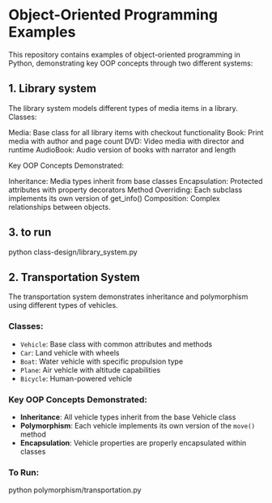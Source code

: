 
# Object-Oriented Programming Examples

This repository contains examples of object-oriented programming in Python, demonstrating key OOP concepts through two different systems:

## 1. Library system
The library system models different types of media items in a library.
Classes:

Media: Base class for all library items with checkout functionality
Book: Print media with author and page count
DVD: Video media with director and runtime
AudioBook: Audio version of books with narrator and length

Key OOP Concepts Demonstrated:

Inheritance: Media types inherit from base classes
Encapsulation: Protected attributes with property decorators
Method Overriding: Each subclass implements its own version of get_info()
Composition: Complex relationships between objects.

## 3. to run
python class-design/library_system.py

## 2. Transportation System

The transportation system demonstrates inheritance and polymorphism using different types of vehicles.

### Classes:
- `Vehicle`: Base class with common attributes and methods
- `Car`: Land vehicle with wheels
- `Boat`: Water vehicle with specific propulsion type
- `Plane`: Air vehicle with altitude capabilities
- `Bicycle`: Human-powered vehicle

### Key OOP Concepts Demonstrated:
- **Inheritance**: All vehicle types inherit from the base Vehicle class
- **Polymorphism**: Each vehicle implements its own version of the `move()` method
- **Encapsulation**: Vehicle properties are properly encapsulated within classes

### To Run:
python polymorphism/transportation.py

